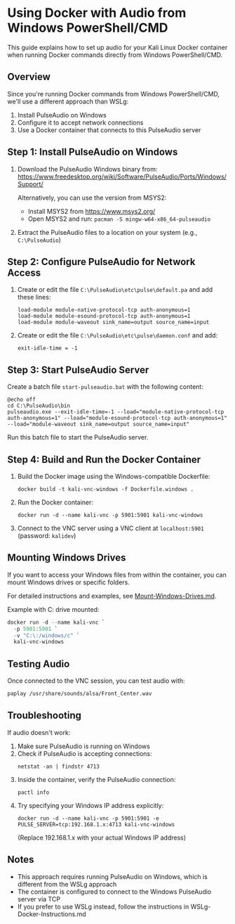 # Using Docker with Audio from Windows PowerShell/CMD

This guide explains how to set up audio for your Kali Linux Docker container when running Docker commands directly from Windows PowerShell/CMD.

## Overview

Since you're running Docker commands from Windows PowerShell/CMD, we'll use a different approach than WSLg:

1. Install PulseAudio on Windows
2. Configure it to accept network connections
3. Use a Docker container that connects to this PulseAudio server

## Step 1: Install PulseAudio on Windows

1. Download the PulseAudio Windows binary from: https://www.freedesktop.org/wiki/Software/PulseAudio/Ports/Windows/Support/

   Alternatively, you can use the version from MSYS2:
   - Install MSYS2 from https://www.msys2.org/
   - Open MSYS2 and run: `pacman -S mingw-w64-x86_64-pulseaudio`

2. Extract the PulseAudio files to a location on your system (e.g., `C:\PulseAudio`)

## Step 2: Configure PulseAudio for Network Access

1. Create or edit the file `C:\PulseAudio\etc\pulse\default.pa` and add these lines:

   ```
   load-module module-native-protocol-tcp auth-anonymous=1
   load-module module-esound-protocol-tcp auth-anonymous=1
   load-module module-waveout sink_name=output source_name=input
   ```

2. Create or edit the file `C:\PulseAudio\etc\pulse\daemon.conf` and add:

   ```
   exit-idle-time = -1
   ```

## Step 3: Start PulseAudio Server

Create a batch file `start-pulseaudio.bat` with the following content:

```batch
@echo off
cd C:\PulseAudio\bin
pulseaudio.exe --exit-idle-time=-1 --load="module-native-protocol-tcp auth-anonymous=1" --load="module-esound-protocol-tcp auth-anonymous=1" --load="module-waveout sink_name=output source_name=input"
```

Run this batch file to start the PulseAudio server.

## Step 4: Build and Run the Docker Container

1. Build the Docker image using the Windows-compatible Dockerfile:

   ```
   docker build -t kali-vnc-windows -f Dockerfile.windows .
   ```

2. Run the Docker container:

   ```
   docker run -d --name kali-vnc -p 5901:5901 kali-vnc-windows
   ```

3. Connect to the VNC server using a VNC client at `localhost:5901` (password: `kalidev`)

## Mounting Windows Drives

If you want to access your Windows files from within the container, you can mount Windows drives or specific folders.

For detailed instructions and examples, see [Mount-Windows-Drives.md](Mount-Windows-Drives.md).

Example with C: drive mounted:

```powershell
docker run -d --name kali-vnc `
  -p 5901:5901 `
  -v "C:\:/windows/c" `
  kali-vnc-windows
```

## Testing Audio

Once connected to the VNC session, you can test audio with:

```bash
paplay /usr/share/sounds/alsa/Front_Center.wav
```

## Troubleshooting

If audio doesn't work:

1. Make sure PulseAudio is running on Windows
2. Check if PulseAudio is accepting connections:
   ```
   netstat -an | findstr 4713
   ```
3. Inside the container, verify the PulseAudio connection:
   ```
   pactl info
   ```
4. Try specifying your Windows IP address explicitly:
   ```
   docker run -d --name kali-vnc -p 5901:5901 -e PULSE_SERVER=tcp:192.168.1.x:4713 kali-vnc-windows
   ```
   (Replace 192.168.1.x with your actual Windows IP address)

## Notes

- This approach requires running PulseAudio on Windows, which is different from the WSLg approach
- The container is configured to connect to the Windows PulseAudio server via TCP
- If you prefer to use WSLg instead, follow the instructions in WSLg-Docker-Instructions.md
